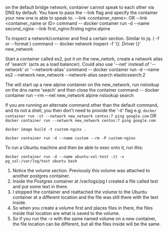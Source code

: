on the default bridge network, container cannot speak to each other via DNS by default. You have to pass the --link flag and specify the container your new one is able to speak to. --link <container_name>:<alias> OR --link <container_name or ID>
command -- docker container run -d --name second_nginx --link first_nginx:firstng nginx:alpine

To inspect a network/container and find a certain section. Similar to jq. ( -f or --format )
command -- docker network inspect -f '{{ .Driver }}' new_network

Start a container called es2, put it on the new_netork, create a network alias of 'search' (acts as a load balancer). Could also use '--net' instead of '--network' or '--network-alias'
command -- docker container run -d --name es2 --network new_network --network-alias search elasticsearch:2

The will start up a new alpine container on the new_network, run nslookup on the dns name 'seach' and then close the container
command -- docker container run --rm --net new_network alpine nslookup search

If you are running an alternate command other than the default command, and its not a shell, you then don't need to provide the '-it' flag e.g.
`docker container run -it --network new_network centos:7 ping google.com`
OR
`docker container run --network new_network centos:7 ping google.com`

`docker image build -t custom-nginx .`

`docker container run -d --name custom --rm -P custom-nginx`

To run a Ubuntu machine and then be able to exec onto it, run this: 

`docker container run -d --name ubuntu-vol-test -it -v pg_vol:/var/log/test ubuntu bash`

1. Notice the volume section. Previously this volume was attached to another postgres container.
2. Inside the Postgres container at /var/logs/pg I created a file called test and put some text in there. 
3. I stopped the container and reattached the volume to the Ubuntu container at a different location and the file was still there with the text inside. 
4. So when you create a volume first and places files in there, the files inside that location are what is saved to the volume. 
5. So if you run the -v with the same named volume on a new container, the file location can be different, but all the files inside will be the same.

